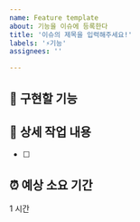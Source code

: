 ```yaml
---
name: Feature template
about: 기능을 이슈에 등록한다
title: '이슈의 제목을 입력해주세요!'
labels: '⚡기능'
assignees: ''

---
```


##  🤷 구현할 기능

## 🔨 상세 작업 내용
- [ ] 

## ⏰ 예상 소요 기간
1 시간
